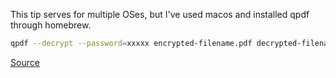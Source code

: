 This tip serves for multiple OSes, but I've used macos and installed qpdf
through homebrew.

```sh
qpdf --decrypt --password=xxxxx encrypted-filename.pdf decrypted-filename.pdf
```

[Source](https://superuser.com/a/521466)
